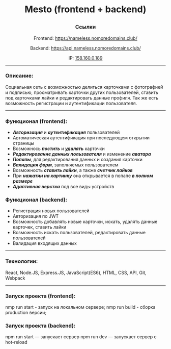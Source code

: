 # <p align="center">Mesto (frontend + backend)</p>

<div align="center"><h3>Ссылки</h3></div>
<div align="center"><p>Frontend: <a href="https://nameless.nomoredomains.club/">https://nameless.nomoredomains.club/</a></p></div>
<div align="center"><p>Backend: <a href="https://api.nameless.nomoredomains.club/">https://api.nameless.nomoredomains.club/</a></p></div>
<div align="center"><p>IP: <a href="158.160.0.189">158.160.0.189</a></p></div>

___

### Описание: 
Социальная сеть с возможностью делиться карточками с фотографией и подписью, просматривать карточки других пользователей, ставить под карточками лайки и редактировать данные профиля. Так же есть возможность регистрации и аутентификации пользователя.

___

### Функционал (frontend): 

- ***Авторизация*** и ***аутентификация*** пользователей
- Автоматическая аутентификация при последующем открытии страницы
- Возможнось ***постить*** и ***удалять*** карточки
- ***Редактирование данных пользователя*** и изменение ***аватара***
- ***Попапы***, для редактирования данных и создания карточки
- ***Валидация форм***, заполняемых пользователем
- Возможность ***ставить лайки***, а также ***счетчик лайков***
- При ***нажатии на картинку*** она открывается в попапе ***в полном размере***
- ***Адаптивная верстка*** под все виды устройств

### Функционал (backend): 

- Регистрация новых пользователей
- Авторизация по JWT
- Возможность добавлять новые карточки, искать, удалять данные карточек, ставить лайки
- Возможность искать пользователей, редактировать данные пользователей
- Валидация входящих данных

___


### Технологии: 

React, Node.JS, Express.JS, JavaScript(ES6), HTML, CSS, API, Git, Webpack
___

### Запуск проекта (frontend):

nmp run start - запуск на локальном сервере;
nmp run build - сборка production версии;


### Запуск проекта (backend):

npm run start — запускает сервер
npm run dev — запускает сервер с hot-reload
